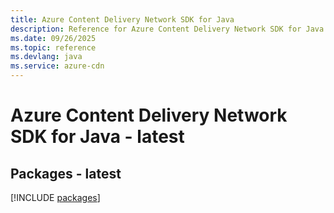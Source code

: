 ```yaml
---
title: Azure Content Delivery Network SDK for Java
description: Reference for Azure Content Delivery Network SDK for Java
ms.date: 09/26/2025
ms.topic: reference
ms.devlang: java
ms.service: azure-cdn
---
```

# Azure Content Delivery Network SDK for Java - latest
## Packages - latest
[!INCLUDE [packages](content-delivery-network-index.md)]